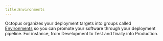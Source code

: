 ```yaml
---
title:Environments
---
```


Octopus organizes your deployment targets into groups called [Environments](/docs/infrastructure/environments/index.md) so you can promote your software through your deployment pipeline. For instance, from Development to Test and finally into Production.

